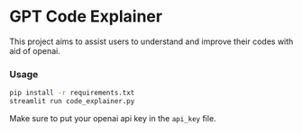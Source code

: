 # GPT Code Explainer

This project aims to assist users to understand and improve their codes with aid of openai.

### Usage

```bash
pip install -r requirements.txt
streamlit run code_explainer.py
```

Make sure to put your openai api key in the `api_key` file.

